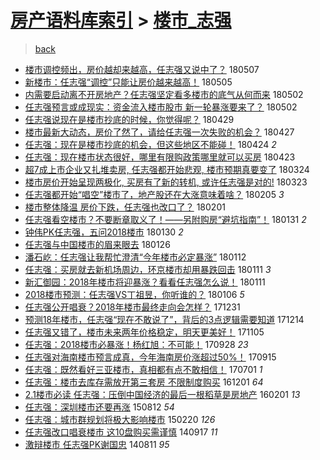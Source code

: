[房产语料库索引](../../README.md)  > [楼市_志强](楼市_志强.md)
====
> [back](../README.md)

- [楼市调控频出，房价越却来越高，任志强又说中了？](http://jkwz.applinzi.com/ittc/7100407285534950416.html#%E6%A5%BC%E5%B8%82%E8%B0%83%E6%8E%A7%E9%A2%91%E5%87%BA%EF%BC%8C%E6%88%BF%E4%BB%B7%E8%B6%8A%E5%8D%B4%E6%9D%A5%E8%B6%8A%E9%AB%98%EF%BC%8C%E4%BB%BB%E5%BF%97%E5%BC%BA%E5%8F%88%E8%AF%B4%E4%B8%AD%E4%BA%86%EF%BC%9F) 180507  
- [新楼市：任志强“调控”只能让房价越来越高！](http://jkwz.applinzi.com/ittc/7099523502191412241.html#%E6%96%B0%E6%A5%BC%E5%B8%82%EF%BC%9A%E4%BB%BB%E5%BF%97%E5%BC%BA%E2%80%9C%E8%B0%83%E6%8E%A7%E2%80%9D%E5%8F%AA%E8%83%BD%E8%AE%A9%E6%88%BF%E4%BB%B7%E8%B6%8A%E6%9D%A5%E8%B6%8A%E9%AB%98%EF%BC%81) 180505  
- [内需要启动离不开房地产？任志强坚定看多楼市的底气从何而来](http://jkwz.applinzi.com/ittc/7099629698109932555.html#%E5%86%85%E9%9C%80%E8%A6%81%E5%90%AF%E5%8A%A8%E7%A6%BB%E4%B8%8D%E5%BC%80%E6%88%BF%E5%9C%B0%E4%BA%A7%EF%BC%9F%E4%BB%BB%E5%BF%97%E5%BC%BA%E5%9D%9A%E5%AE%9A%E7%9C%8B%E5%A4%9A%E6%A5%BC%E5%B8%82%E7%9A%84%E5%BA%95%E6%B0%94%E4%BB%8E%E4%BD%95%E8%80%8C%E6%9D%A5) 180502  
- [任志强预言或成现实：资金流入楼市股市 新一轮暴涨要来了？](http://jkwz.applinzi.com/ittc/7098434091479467019.html#%E4%BB%BB%E5%BF%97%E5%BC%BA%E9%A2%84%E8%A8%80%E6%88%96%E6%88%90%E7%8E%B0%E5%AE%9E%EF%BC%9A%E8%B5%84%E9%87%91%E6%B5%81%E5%85%A5%E6%A5%BC%E5%B8%82%E8%82%A1%E5%B8%82+%E6%96%B0%E4%B8%80%E8%BD%AE%E6%9A%B4%E6%B6%A8%E8%A6%81%E6%9D%A5%E4%BA%86%EF%BC%9F) 180502  
- [任志强说现在是楼市抄底的时候，你觉得呢？](http://jkwz.applinzi.com/ittc/7097259228026897419.html#%E4%BB%BB%E5%BF%97%E5%BC%BA%E8%AF%B4%E7%8E%B0%E5%9C%A8%E6%98%AF%E6%A5%BC%E5%B8%82%E6%8A%84%E5%BA%95%E7%9A%84%E6%97%B6%E5%80%99%EF%BC%8C%E4%BD%A0%E8%A7%89%E5%BE%97%E5%91%A2%EF%BC%9F) 180429  
- [楼市最新大动态，房价了然了，请给任志强一次失败的机会？](http://jkwz.applinzi.com/ittc/7096613377919157254.html#%E6%A5%BC%E5%B8%82%E6%9C%80%E6%96%B0%E5%A4%A7%E5%8A%A8%E6%80%81%EF%BC%8C%E6%88%BF%E4%BB%B7%E4%BA%86%E7%84%B6%E4%BA%86%EF%BC%8C%E8%AF%B7%E7%BB%99%E4%BB%BB%E5%BF%97%E5%BC%BA%E4%B8%80%E6%AC%A1%E5%A4%B1%E8%B4%A5%E7%9A%84%E6%9C%BA%E4%BC%9A%EF%BC%9F) 180427  
- [任志强：现在是楼市抄底的机会，但这些地区不能碰！](http://jkwz.applinzi.com/ittc/7095567553625850891.html#%E4%BB%BB%E5%BF%97%E5%BC%BA%EF%BC%9A%E7%8E%B0%E5%9C%A8%E6%98%AF%E6%A5%BC%E5%B8%82%E6%8A%84%E5%BA%95%E7%9A%84%E6%9C%BA%E4%BC%9A%EF%BC%8C%E4%BD%86%E8%BF%99%E4%BA%9B%E5%9C%B0%E5%8C%BA%E4%B8%8D%E8%83%BD%E7%A2%B0%EF%BC%81) 180424 *2* 
- [任志强：现在楼市状态很好，哪里有限购政策哪里就可以买房](http://jkwz.applinzi.com/ittc/7095120738011055115.html#%E4%BB%BB%E5%BF%97%E5%BC%BA%EF%BC%9A%E7%8E%B0%E5%9C%A8%E6%A5%BC%E5%B8%82%E7%8A%B6%E6%80%81%E5%BE%88%E5%A5%BD%EF%BC%8C%E5%93%AA%E9%87%8C%E6%9C%89%E9%99%90%E8%B4%AD%E6%94%BF%E7%AD%96%E5%93%AA%E9%87%8C%E5%B0%B1%E5%8F%AF%E4%BB%A5%E4%B9%B0%E6%88%BF) 180423  
- [超7成上市企业又扎堆卖房, 任志强都开始悲观, 楼市预期真要变了](http://jkwz.applinzi.com/ittc/7083969488552985607.html#%E8%B6%857%E6%88%90%E4%B8%8A%E5%B8%82%E4%BC%81%E4%B8%9A%E5%8F%88%E6%89%8E%E5%A0%86%E5%8D%96%E6%88%BF%2C+%E4%BB%BB%E5%BF%97%E5%BC%BA%E9%83%BD%E5%BC%80%E5%A7%8B%E6%82%B2%E8%A7%82%2C+%E6%A5%BC%E5%B8%82%E9%A2%84%E6%9C%9F%E7%9C%9F%E8%A6%81%E5%8F%98%E4%BA%86) 180324  
- [楼市房价开始呈现两极化, 买房有了新的转机, 或许任志强是对的!](http://jkwz.applinzi.com/ittc/7083737917153608710.html#%E6%A5%BC%E5%B8%82%E6%88%BF%E4%BB%B7%E5%BC%80%E5%A7%8B%E5%91%88%E7%8E%B0%E4%B8%A4%E6%9E%81%E5%8C%96%2C+%E4%B9%B0%E6%88%BF%E6%9C%89%E4%BA%86%E6%96%B0%E7%9A%84%E8%BD%AC%E6%9C%BA%2C+%E6%88%96%E8%AE%B8%E4%BB%BB%E5%BF%97%E5%BC%BA%E6%98%AF%E5%AF%B9%E7%9A%84%21) 180323  
- [任志强都开始“唱空”楼市了，地产股还在大涨意味着啥？](http://jkwz.applinzi.com/ittc/7066643463066354694.html#%E4%BB%BB%E5%BF%97%E5%BC%BA%E9%83%BD%E5%BC%80%E5%A7%8B%E2%80%9C%E5%94%B1%E7%A9%BA%E2%80%9D%E6%A5%BC%E5%B8%82%E4%BA%86%EF%BC%8C%E5%9C%B0%E4%BA%A7%E8%82%A1%E8%BF%98%E5%9C%A8%E5%A4%A7%E6%B6%A8%E6%84%8F%E5%91%B3%E7%9D%80%E5%95%A5%EF%BC%9F) 180205 *3* 
- [楼市整体降温 房价下跌，任志强也改口了？](http://jkwz.applinzi.com/ittc/7065050795022484490.html#%E6%A5%BC%E5%B8%82%E6%95%B4%E4%BD%93%E9%99%8D%E6%B8%A9+%E6%88%BF%E4%BB%B7%E4%B8%8B%E8%B7%8C%EF%BC%8C%E4%BB%BB%E5%BF%97%E5%BC%BA%E4%B9%9F%E6%94%B9%E5%8F%A3%E4%BA%86%EF%BC%9F) 180201  
- [任志强看空楼市？不要断章取义了！——另附购房“避坑指南”！](http://jkwz.applinzi.com/ittc/7064872519545127953.html#%E4%BB%BB%E5%BF%97%E5%BC%BA%E7%9C%8B%E7%A9%BA%E6%A5%BC%E5%B8%82%EF%BC%9F%E4%B8%8D%E8%A6%81%E6%96%AD%E7%AB%A0%E5%8F%96%E4%B9%89%E4%BA%86%EF%BC%81%E2%80%94%E2%80%94%E5%8F%A6%E9%99%84%E8%B4%AD%E6%88%BF%E2%80%9C%E9%81%BF%E5%9D%91%E6%8C%87%E5%8D%97%E2%80%9D%EF%BC%81) 180131 *2* 
- [钟伟PK任志强，五问2018楼市](http://jkwz.applinzi.com/ittc/7064293455646163975.html#%E9%92%9F%E4%BC%9FPK%E4%BB%BB%E5%BF%97%E5%BC%BA%EF%BC%8C%E4%BA%94%E9%97%AE2018%E6%A5%BC%E5%B8%82) 180130 *2* 
- [任志强与中国楼市的眉来眼去](http://jkwz.applinzi.com/ittc/7063019535806759943.html#%E4%BB%BB%E5%BF%97%E5%BC%BA%E4%B8%8E%E4%B8%AD%E5%9B%BD%E6%A5%BC%E5%B8%82%E7%9A%84%E7%9C%89%E6%9D%A5%E7%9C%BC%E5%8E%BB) 180126  
- [潘石屹：任志强让我帮忙澄清“今年楼市必定暴涨”](http://jkwz.applinzi.com/ittc/7057691327423054855.html#%E6%BD%98%E7%9F%B3%E5%B1%B9%EF%BC%9A%E4%BB%BB%E5%BF%97%E5%BC%BA%E8%AE%A9%E6%88%91%E5%B8%AE%E5%BF%99%E6%BE%84%E6%B8%85%E2%80%9C%E4%BB%8A%E5%B9%B4%E6%A5%BC%E5%B8%82%E5%BF%85%E5%AE%9A%E6%9A%B4%E6%B6%A8%E2%80%9D) 180112  
- [任志强：买房就去新机场周边，环京楼市却用暴跌回击](http://jkwz.applinzi.com/ittc/7057312057139921930.html#%E4%BB%BB%E5%BF%97%E5%BC%BA%EF%BC%9A%E4%B9%B0%E6%88%BF%E5%B0%B1%E5%8E%BB%E6%96%B0%E6%9C%BA%E5%9C%BA%E5%91%A8%E8%BE%B9%EF%BC%8C%E7%8E%AF%E4%BA%AC%E6%A5%BC%E5%B8%82%E5%8D%B4%E7%94%A8%E6%9A%B4%E8%B7%8C%E5%9B%9E%E5%87%BB) 180111 *3* 
- [新汇御园：2018年楼市将迎暴涨？看看任志强怎么说！](http://jkwz.applinzi.com/ittc/7057290031834596368.html#%E6%96%B0%E6%B1%87%E5%BE%A1%E5%9B%AD%EF%BC%9A2018%E5%B9%B4%E6%A5%BC%E5%B8%82%E5%B0%86%E8%BF%8E%E6%9A%B4%E6%B6%A8%EF%BC%9F%E7%9C%8B%E7%9C%8B%E4%BB%BB%E5%BF%97%E5%BC%BA%E6%80%8E%E4%B9%88%E8%AF%B4%EF%BC%81) 180111  
- [2018楼市预测：任志强VS丁祖昱，你听谁的？](http://jkwz.applinzi.com/ittc/7055254238987289610.html#2018%E6%A5%BC%E5%B8%82%E9%A2%84%E6%B5%8B%EF%BC%9A%E4%BB%BB%E5%BF%97%E5%BC%BAVS%E4%B8%81%E7%A5%96%E6%98%B1%EF%BC%8C%E4%BD%A0%E5%90%AC%E8%B0%81%E7%9A%84%EF%BC%9F) 180106 *5* 
- [任志强公开唱衰？2018年楼市最终走向会怎样？](http://jkwz.applinzi.com/ittc/7053164154733462534.html#%E4%BB%BB%E5%BF%97%E5%BC%BA%E5%85%AC%E5%BC%80%E5%94%B1%E8%A1%B0%EF%BC%9F2018%E5%B9%B4%E6%A5%BC%E5%B8%82%E6%9C%80%E7%BB%88%E8%B5%B0%E5%90%91%E4%BC%9A%E6%80%8E%E6%A0%B7%EF%BC%9F) 171231  
- [预测18年楼市，任志强“现在不敢说了”，背后的3点逻辑需要知道](http://jkwz.applinzi.com/ittc/7046960929130939408.html#%E9%A2%84%E6%B5%8B18%E5%B9%B4%E6%A5%BC%E5%B8%82%EF%BC%8C%E4%BB%BB%E5%BF%97%E5%BC%BA%E2%80%9C%E7%8E%B0%E5%9C%A8%E4%B8%8D%E6%95%A2%E8%AF%B4%E4%BA%86%E2%80%9D%EF%BC%8C%E8%83%8C%E5%90%8E%E7%9A%843%E7%82%B9%E9%80%BB%E8%BE%91%E9%9C%80%E8%A6%81%E7%9F%A5%E9%81%93) 171214  
- [任志强又错了，楼市未来两年价格稳定，明天更美好！](http://jkwz.applinzi.com/ittc/7032532043475452945.html#%E4%BB%BB%E5%BF%97%E5%BC%BA%E5%8F%88%E9%94%99%E4%BA%86%EF%BC%8C%E6%A5%BC%E5%B8%82%E6%9C%AA%E6%9D%A5%E4%B8%A4%E5%B9%B4%E4%BB%B7%E6%A0%BC%E7%A8%B3%E5%AE%9A%EF%BC%8C%E6%98%8E%E5%A4%A9%E6%9B%B4%E7%BE%8E%E5%A5%BD%EF%BC%81) 171105  
- [任志强：2018楼市必暴涨！杨红旭：不可能！](http://jkwz.applinzi.com/ittc/7018410076728198160.html#%E4%BB%BB%E5%BF%97%E5%BC%BA%EF%BC%9A2018%E6%A5%BC%E5%B8%82%E5%BF%85%E6%9A%B4%E6%B6%A8%EF%BC%81%E6%9D%A8%E7%BA%A2%E6%97%AD%EF%BC%9A%E4%B8%8D%E5%8F%AF%E8%83%BD%EF%BC%81) 170928 *23* 
- [任志强对海南楼市预言成真，今年海南房价涨超过50%！](http://jkwz.applinzi.com/ittc/7013571998343758865.html#%E4%BB%BB%E5%BF%97%E5%BC%BA%E5%AF%B9%E6%B5%B7%E5%8D%97%E6%A5%BC%E5%B8%82%E9%A2%84%E8%A8%80%E6%88%90%E7%9C%9F%EF%BC%8C%E4%BB%8A%E5%B9%B4%E6%B5%B7%E5%8D%97%E6%88%BF%E4%BB%B7%E6%B6%A8%E8%B6%85%E8%BF%8750%25%EF%BC%81) 170915  
- [任志强：既然看好三亚楼市，真相都有点不敢相信！](http://jkwz.applinzi.com/ittc/6985298672483828741.html#%E4%BB%BB%E5%BF%97%E5%BC%BA%EF%BC%9A%E6%97%A2%E7%84%B6%E7%9C%8B%E5%A5%BD%E4%B8%89%E4%BA%9A%E6%A5%BC%E5%B8%82%EF%BC%8C%E7%9C%9F%E7%9B%B8%E9%83%BD%E6%9C%89%E7%82%B9%E4%B8%8D%E6%95%A2%E7%9B%B8%E4%BF%A1%EF%BC%81) 170701 *1* 
- [任志强：楼市去库存需放开第三套房 不限制度购买](http://jkwz.applinzi.com/ittc/6906579894716072965.html#%E4%BB%BB%E5%BF%97%E5%BC%BA%EF%BC%9A%E6%A5%BC%E5%B8%82%E5%8E%BB%E5%BA%93%E5%AD%98%E9%9C%80%E6%94%BE%E5%BC%80%E7%AC%AC%E4%B8%89%E5%A5%97%E6%88%BF+%E4%B8%8D%E9%99%90%E5%88%B6%E5%BA%A6%E8%B4%AD%E4%B9%B0) 161201 *64* 
- [2.1楼市必读  任志强：压倒中国经济的最后一根稻草是房地产](http://jkwz.applinzi.com/ittc/6793808087756571653.html#2.1%E6%A5%BC%E5%B8%82%E5%BF%85%E8%AF%BB++%E4%BB%BB%E5%BF%97%E5%BC%BA%EF%BC%9A%E5%8E%8B%E5%80%92%E4%B8%AD%E5%9B%BD%E7%BB%8F%E6%B5%8E%E7%9A%84%E6%9C%80%E5%90%8E%E4%B8%80%E6%A0%B9%E7%A8%BB%E8%8D%89%E6%98%AF%E6%88%BF%E5%9C%B0%E4%BA%A7) 160201 *13* 
- [任志强：深圳楼市还要再涨](http://jkwz.applinzi.com/ittc/547650611440229753.html#%E4%BB%BB%E5%BF%97%E5%BC%BA%EF%BC%9A%E6%B7%B1%E5%9C%B3%E6%A5%BC%E5%B8%82%E8%BF%98%E8%A6%81%E5%86%8D%E6%B6%A8) 150812 *54* 
- [任志强：城市群规划将极大影响楼市](http://jkwz.applinzi.com/ittc/547650611392188389.html#%E4%BB%BB%E5%BF%97%E5%BC%BA%EF%BC%9A%E5%9F%8E%E5%B8%82%E7%BE%A4%E8%A7%84%E5%88%92%E5%B0%86%E6%9E%81%E5%A4%A7%E5%BD%B1%E5%93%8D%E6%A5%BC%E5%B8%82) 150220 *126* 
- [任志强改口唱衰楼市 这10盘购买需谨慎](http://jkwz.applinzi.com/ittc/547650611374715621.html#%E4%BB%BB%E5%BF%97%E5%BC%BA%E6%94%B9%E5%8F%A3%E5%94%B1%E8%A1%B0%E6%A5%BC%E5%B8%82+%E8%BF%9910%E7%9B%98%E8%B4%AD%E4%B9%B0%E9%9C%80%E8%B0%A8%E6%85%8E) 140917 *11* 
- [激辩楼市 任志强PK谢国忠](http://jkwz.applinzi.com/ittc/547650611370964487.html#%E6%BF%80%E8%BE%A9%E6%A5%BC%E5%B8%82+%E4%BB%BB%E5%BF%97%E5%BC%BAPK%E8%B0%A2%E5%9B%BD%E5%BF%A0) 140811 *95* 
